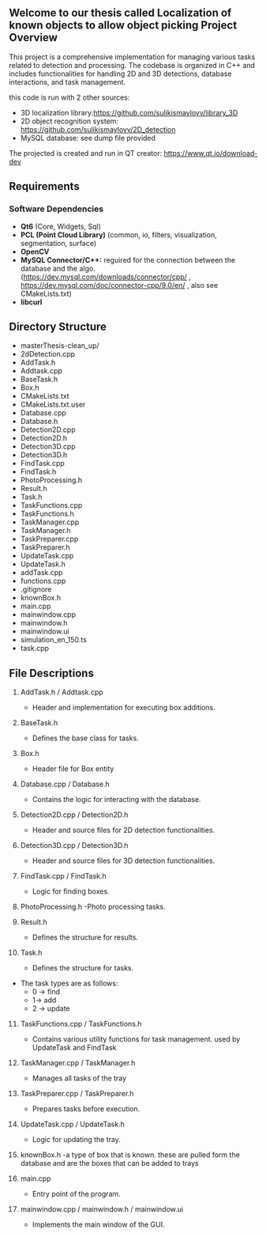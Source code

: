 Welcome to our thesis called Localization of known objects to allow object picking
Project Overview
----------------
This project is a comprehensive implementation for managing various tasks related to detection and processing. The codebase is organized in C++ and includes functionalities for handling 2D and 3D detections, database interactions, and task management.

this code is run with 2 other sources:
- 3D localization library:https://github.com/sulikismaylovv/library_3D
- 2D object recognition system: https://github.com/sulikismaylovv/2D_detection
- MySQL database: see dump file provided

The projected is created and run in QT creator: https://www.qt.io/download-dev
## Requirements
### Software Dependencies
- **Qt6** (Core, Widgets, Sql)
- **PCL (Point Cloud Library)** (common, io, filters, visualization, segmentation, surface)
- **OpenCV**
- **MySQL Connector/C++:** reguired for the connection between the database and the algo. (https://dev.mysql.com/downloads/connector/cpp/ , https://dev.mysql.com/doc/connector-cpp/9.0/en/ , also see CMakeLists.txt)
- **libcurl**

Directory Structure
-------------------
* masterThesis-clean_up/
* 2dDetection.cpp
* AddTask.h
* Addtask.cpp
* BaseTask.h
* Box.h
* CMakeLists.txt
* CMakeLists.txt.user
* Database.cpp
* Database.h
* Detection2D.cpp
* Detection2D.h
* Detection3D.cpp
* Detection3D.h
* FindTask.cpp
* FindTask.h
* PhotoProcessing.h
* Result.h
* Task.h
* TaskFunctions.cpp
* TaskFunctions.h
* TaskManager.cpp
* TaskManager.h
* TaskPreparer.cpp
* TaskPreparer.h
* UpdateTask.cpp
* UpdateTask.h
* addTask.cpp
* functions.cpp
* .gitignore
* knownBox.h
* main.cpp
* mainwindow.cpp
* mainwindow.h
* mainwindow.ui
* simulation_en_150.ts
* task.cpp

File Descriptions
-----------------

1. AddTask.h / Addtask.cpp
   - Header and implementation for executing box additions.

2. BaseTask.h
   - Defines the base class for tasks.

3. Box.h
   - Header file for Box entity

4. Database.cpp / Database.h
   - Contains the logic for interacting with the database.

5. Detection2D.cpp / Detection2D.h
   - Header and source files for 2D detection functionalities.

6. Detection3D.cpp / Detection3D.h
   - Header and source files for 3D detection functionalities.

7. FindTask.cpp / FindTask.h
   - Logic for finding boxes.

8. PhotoProcessing.h
    -Photo processing tasks.

9. Result.h
    - Defines the structure for results.

10. Task.h
    - Defines the structure for tasks.
* The task types are as follows:
    *  0 -> find
    * 1-> add
    * 2 -> update

11. TaskFunctions.cpp / TaskFunctions.h
    - Contains various utility functions for task management. used by UpdateTask and FindTask

12. TaskManager.cpp / TaskManager.h
    - Manages all tasks of the tray

13. TaskPreparer.cpp / TaskPreparer.h
    - Prepares tasks before execution.

14. UpdateTask.cpp / UpdateTask.h
    - Logic for updating the tray.

15. knownBox.h
    -a type of box that is known. these are pulled form the database and are the boxes that can be added to trays

22. main.cpp
    - Entry point of the program.

23. mainwindow.cpp / mainwindow.h / mainwindow.ui
    - Implements the main window of the GUI.

  
